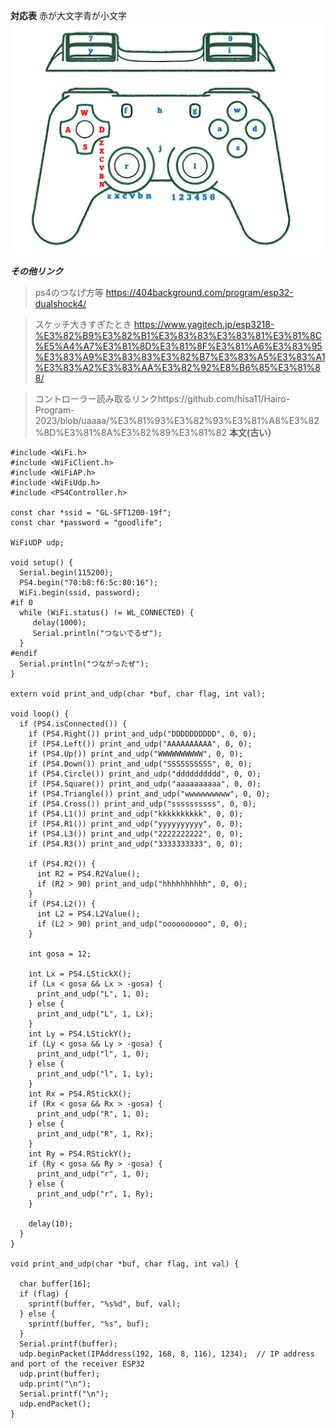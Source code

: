 **対応表**
赤が大文字青が小文字
![aaaaaaaaaaaaaaaaaaaaaaaaaaaaaaaaaaaaaaaaaa](https://github.com/shuunnichi/aaaaaaaa/blob/main/ps4_1/messageImage_1709612485005.jpg)


***その他リンク***
>ps4のつなげ方等
https://404background.com/program/esp32-dualshock4/

>スケッチ大きすぎたとき
https://www.yagitech.jp/esp3218-%E3%82%B9%E3%82%B1%E3%83%83%E3%83%81%E3%81%8C%E5%A4%A7%E3%81%8D%E3%81%8F%E3%81%A6%E3%83%95%E3%83%A9%E3%83%83%E3%82%B7%E3%83%A5%E3%83%A1%E3%83%A2%E3%83%AA%E3%82%92%E8%B6%85%E3%81%88/

>コントローラー読み取るリンクhttps://github.com/hisa11/Hairo-Program-2023/blob/uaaaa/%E3%81%93%E3%82%93%E3%81%A8%E3%82%8D%E3%81%8A%E3%82%89%E3%81%82
**本文(古い）**
```
#include <WiFi.h>
#include <WiFiClient.h>
#include <WiFiAP.h>
#include <WiFiUdp.h>
#include <PS4Controller.h>

const char *ssid = "GL-SFT1200-19f";
const char *password = "goodlife";

WiFiUDP udp;

void setup() {
  Serial.begin(115200);
  PS4.begin("70:b8:f6:5c:80:16");
  WiFi.begin(ssid, password);
#if 0
  while (WiFi.status() != WL_CONNECTED) {
     delay(1000);
     Serial.println("つないでるぜ");
  }
#endif
  Serial.println("つながったぜ");
}

extern void print_and_udp(char *buf, char flag, int val);

void loop() {
  if (PS4.isConnected()) {
    if (PS4.Right()) print_and_udp("DDDDDDDDDD", 0, 0);
    if (PS4.Left()) print_and_udp("AAAAAAAAAA", 0, 0);
    if (PS4.Up()) print_and_udp("WWWWWWWWWW", 0, 0);
    if (PS4.Down()) print_and_udp("SSSSSSSSSS", 0, 0);
    if (PS4.Circle()) print_and_udp("dddddddddd", 0, 0);
    if (PS4.Square()) print_and_udp("aaaaaaaaaa", 0, 0);
    if (PS4.Triangle()) print_and_udp("wwwwwwwwww", 0, 0);
    if (PS4.Cross()) print_and_udp("ssssssssss", 0, 0);
    if (PS4.L1()) print_and_udp("kkkkkkkkkk", 0, 0);
    if (PS4.R1()) print_and_udp("yyyyyyyyyy", 0, 0);
    if (PS4.L3()) print_and_udp("2222222222", 0, 0);
    if (PS4.R3()) print_and_udp("3333333333", 0, 0);

    if (PS4.R2()) {
      int R2 = PS4.R2Value();
      if (R2 > 90) print_and_udp("hhhhhhhhhh", 0, 0);
    }
    if (PS4.L2()) {
      int L2 = PS4.L2Value();
      if (L2 > 90) print_and_udp("oooooooooo", 0, 0);
    }

    int gosa = 12;

    int Lx = PS4.LStickX();
    if (Lx < gosa && Lx > -gosa) {
      print_and_udp("L", 1, 0);
    } else {
      print_and_udp("L", 1, Lx);
    }
    int Ly = PS4.LStickY();
    if (Ly < gosa && Ly > -gosa) {
      print_and_udp("l", 1, 0);
    } else {
      print_and_udp("l", 1, Ly);
    }
    int Rx = PS4.RStickX();
    if (Rx < gosa && Rx > -gosa) {
      print_and_udp("R", 1, 0);
    } else {
      print_and_udp("R", 1, Rx);
    }
    int Ry = PS4.RStickY();
    if (Ry < gosa && Ry > -gosa) {
      print_and_udp("r", 1, 0);
    } else {
      print_and_udp("r", 1, Ry);
    }

    delay(10);
  }
}

void print_and_udp(char *buf, char flag, int val) {

  char buffer[16];
  if (flag) {
    sprintf(buffer, "%s%d", buf, val);
  } else {
    sprintf(buffer, "%s", buf);
  }
  Serial.printf(buffer);
  udp.beginPacket(IPAddress(192, 168, 8, 116), 1234);  // IP address and port of the receiver ESP32
  udp.print(buffer);
  udp.print("\n");
  Serial.printf("\n");
  udp.endPacket();
}
```

